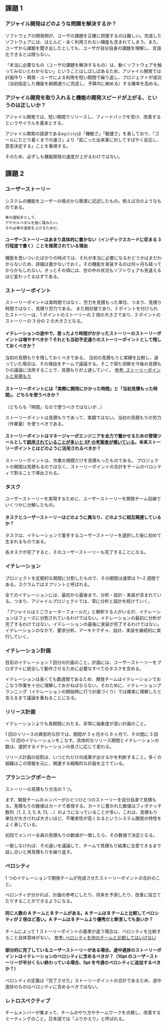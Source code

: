 ## 課題 1

### アジャイル開発はどのような問題を解決するか？

ソフトウェアの開発側が、ユーザの課題を正確に把握するのは難しい。完成したソフトウェアには、ほとんど・全く利用されない機能も含まれてしまう。また、ユーザから課題を聞き出したとしても、ユーザが自分自身の課題を理解し、言語化できるとは限らない。

「本当に必要なもの（ユーザの課題を解決するもの）は、動くソフトウェアを触ってみないとわからない」ということはしばしばあるため、アジャイル開発では計画作り・開発・ユーザによる利用を短い期間で繰り返し、プロジェクトが成功（当初指定した機能を納期通りに完成し、予算内に納める）する確率を高める。

### アジャイル開発を取り入れると機能の開発スピードが上がる、というのは正しいか？

アジャイル開発では、短い期間でリリースし、フィードバックを受け、改善するというサイクルを基本とする。

アジャイル開発の語源である`Agility`は「機敏さ」「敏捷さ」を表しており、「ゴールにたどり着くまでの速さ」より「起こった出来事に対してすばやく反応し、意思決定する」ことを重視する。

そのため、必ずしも機能開発の速度が上がるわけではない。

## 課題 2

### ユーザーストーリー

システムの機能をユーザーの視点から簡潔に記述したもの。例えば次のようなものである。

```
車の運転手として、
アクセルペダルを強く踏みたい。
それは車の速度を上げるためだ。
```

#### ユーザーストーリーはあまり具体的に書かない（インデックスカードに収まる 3 行程度で書く）ことを推奨されている理由

機能を思いついたばかりの時点では、それが本当に必要になるかどうかはまだわからないため、詳細は書かないでおく。その機能を実装するのは何ヶ月も経ってからかもしれない。きっとその頃には、世の中の状況もソフトウェアも見違えるほど変わってるはずである。

### ストーリーポイント

ストーリーポイントは実時間ではなく、労力を見積もった単位、つまり、見積り時間ではなく、見積り労力である。
また相対値であり、2 ポイントを付けられたストーリーは、1 ポイントのストーリーの 2 倍の大きさであり、3 ポイントのストーリーの 3 分の 2 の大きさとなる。

#### イテレーションの途中で、思ったより時間がかかったストーリーのストーリーポイントは増やすべきか？それとも当初予定通りのストーリーポイントとして残しておくべきか？

当初の見積もりを残しておくべきである。
当初の見積もりと実績を比較し、違っていた場合は、その理由をチームで議論する。そこで得た洞察を今後の見積もりの議論に活用することで、見積もりが上達していく。
[参考: ストーリーポイントと見積もり](https://www.atlassian.com/ja/agile/project-management/estimation)

#### ストーリーポイントには「実際に開発にかかった時間」と「当初見積もった時間」、どちらを使うべきか？

（どちらも「時間」なので使うべきではないが…）

ストーリーポイントは見積もりであって、実績ではない。当初の見積もりの労力（作業量）を使うべきである。

#### ストーリーポイントはマネージャーがエンジニアを全力で働かせるための管理ツールとして[誤用されていることが多いと XP の考案者が嘆いている](https://ronjeffries.com/articles/019-01ff/story-points/Index.html)。本来ストーリーポイントとはどのように活用されるべきか？

ストーリーポイントは、作業の規模だけを見積もったものである。
プロジェクトの期間は見積もるのではなく、ストーリーポイントの合計をチームのベロシティで割ることで導出される。

### タスク

ユーザーストーリーを実現するために、ユーザーストーリーを開発チーム目線でいくつかに分解したもの。

#### タスクとユーザーストーリーはどのように異なり、どのように相互関連しているか？

タスクは、イテレーションで着手するユーザーストーリーを選択した後に初めて生まれるものである。

各タスクが完了すると、そのユーザーストーリーも完了することになる。

### イテレーション

プロジェクトを定期的な期間に分割したもので、その期間は通常は 1〜2 週間である。スクラムではスプリントと呼ばれる。

全てのイテレーションには、最初から最後まで、分析・設計・実装が含まれている。つまり、アジャイルプロジェクトでは、常に分析と設計を続けていく。

「アジャイルはミニウォーターフォールだ」と解釈する人がいるが、イテレーションはフェーズに分割されているわけではない。イテレーションの最初に分析が完了するわけではない。イテレーションの最後に実装が完了するわけではない。イテレーションのなかで、要求分析、アーキテクチャ、設計、実装を継続的に実行していく。

### イテレーション計画

目前のイテレーション 1 回分の計画のこと。計画には、ユーザーストーリーをプロダクトに統合して動作させるために必要なすべてのタスクを含める。

イテレーションは長くても数週間であるため、開発チームはイテレーションでおこなう作業を十分に理解しておかねばならない。そのために、イテレーションプランニング（イテレーションの開始時に行う計画づくり）では確実に理解したと言えるまで議論を重ねることになる。

### リリース計画

イテレーションよりも長期間にわたる、非常に抽象度が高い計画のこと。

1 回のリリースの典型的な形では、期間が 3 ヶ月から 6 ヶ月で、その間に 3 回～ 12 回のイテレーションをこなす。具体的なリリース期間とイテレーションの数は、選択するイテレーションの長さに応じて変わる。

リリース計画の役割は、いつどれだけの成果が出せるかを判断すること。多くの組織はこの情報を元に、関連する戦略的な計画を立てている。

### プランニングポーカー

ストーリーの見積もり方法の 1 つ。

まず、開発チームのメンバーがひとつひとつのストーリーを自分自身で見積もる。見積もりの数値はカードで表現する。カードに書かれた数値はフィボナッチ数列（1, 2, 3, 5, 8, 13, …）のようになっていることが多い。これは、見積もり単位が大きければ大きいほど、不確実性が高くなるというシステム開発の特性をよく表している。

初回でメンバー全員の見積もりの数値が一致したら、その数値で決定となる。

一致しなければ、その違いを議論して、チームで見積もり結果に合意できるまで話し合いと再見積もりを繰り返す。

### ベロシティ

1 つのイテレーションで開発チームが完成させたストーリーポイントの合計のこと。

ベロシティが分かれば、計画の参考にしたり、将来を予測したり、改善に役立てたりすることができるようになる。

#### 同じ人数の A チームと B チームがある。A チームは B チームと比較してベロシティが 2 倍ほど高い。A チームは B チームより優秀だと断言しても良いか？

チームによって 1 ストーリーポイントの基準が違う場合は、ベロシティを比較すること自体意味がない。
[参考: ベロシティを他のチームと比較してはいけない](https://www.ryuzee.com/contents/blog/3316)

#### 部分的に完了しているユーザーストーリーがある場合、途中進捗のストーリーポイントはイテレーションのベロシティに含めるべきか？（10pt のユーザーストーリーが半分くらい終わっている場合、5pt を今週のベロシティに追加するべきか？）

ベロシティの定義は「完了させた」ストーリーポイントの合計であるため、途中進捗のものはベロシティに含めるべきではない。

### レトロスペクティブ

チームメンバーが集まって、チームのやり方やチームワークを点検し、改善するミーティングのこと。日本語では「ふりかえり」と呼ばれる。
